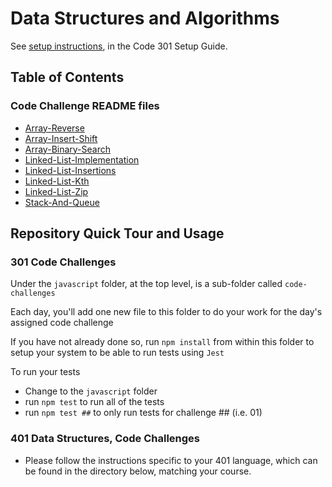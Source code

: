 # Data Structures and Algorithms

See [setup instructions](https://codefellows.github.io/setup-guide/code-301/2-code-challenges), in the Code 301 Setup Guide.

## Table of Contents

### Code Challenge README files

- [Array-Reverse](python/docs/array_reverse/README.md)
- [Array-Insert-Shift](python/docs/array_insert_shift/README.md)
- [Array-Binary-Search](python/docs/array_binary_search/README.md)
- [Linked-List-Implementation](python/docs/linked_list_implementation/README.md)
- [Linked-List-Insertions](python/docs/linked_list_insertions/README.md)
- [Linked-List-Kth](python/docs/linked_list_kth/README.md)
- [Linked-List-Zip](python/docs/linked_list_zip/README.md)
- [Stack-And-Queue](python/doc/stack_and_queue/README.md)

## Repository Quick Tour and Usage

### 301 Code Challenges

Under the `javascript` folder, at the top level, is a sub-folder called `code-challenges`

Each day, you'll add one new file to this folder to do your work for the day's assigned code challenge

If you have not already done so, run `npm install` from within this folder to setup your system to be able to run tests using `Jest`

To run your tests

- Change to the `javascript` folder
- run `npm test` to run all of the tests
- run `npm test ##` to only run tests for challenge ## (i.e. 01)

### 401 Data Structures, Code Challenges

- Please follow the instructions specific to your 401 language, which can be found in the directory below, matching your course.
